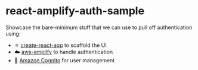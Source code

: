 # react-amplify-auth-sample

Showcase the bare-minimum stuff that we can use to pull off authentication using:

* ⚛️ [create-react-app](https://create-react-app.dev) to scaffold the UI
* ☁️ [aws-amplify](https://docs.amplify.aws/start/q/integration/react/) to handle authentication
* 🧍 [Amazon Cognito](https://aws.amazon.com/cognito/) for user management
